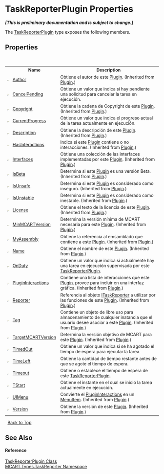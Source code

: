 # TaskReporterPlugin Properties
 _**\[This is preliminary documentation and is subject to change.\]**_

The <a href="2cca1eb3-f49c-080a-88d8-66137c07787e">TaskReporterPlugin</a> type exposes the following members.


## Properties
&nbsp;<table><tr><th></th><th>Name</th><th>Description</th></tr><tr><td>![Public property](media/pubproperty.gif "Public property")</td><td><a href="18248319-dd1d-4bd7-54fc-d82b3505cd98">Author</a></td><td>
Obtiene el autor de este <a href="a9773c1d-7ff5-ea9a-06bc-836b7335120f">Plugin</a>.
 (Inherited from <a href="a9773c1d-7ff5-ea9a-06bc-836b7335120f">Plugin</a>.)</td></tr><tr><td>![Public property](media/pubproperty.gif "Public property")</td><td><a href="b97c361c-d417-04e7-b148-629967237532">CancelPending</a></td><td>
Obtiene un valor que indica si hay pendiente una solicitud para cancelar la tarea en ejecución.</td></tr><tr><td>![Public property](media/pubproperty.gif "Public property")</td><td><a href="d52e8b5c-6660-eb65-c7b3-a83ce8e2e3b4">Copyright</a></td><td>
Obtiene la cadena de Copyright de este <a href="a9773c1d-7ff5-ea9a-06bc-836b7335120f">Plugin</a>.
 (Inherited from <a href="a9773c1d-7ff5-ea9a-06bc-836b7335120f">Plugin</a>.)</td></tr><tr><td>![Public property](media/pubproperty.gif "Public property")</td><td><a href="1cd4d740-e33f-ac48-a82f-e534581edf71">CurrentProgress</a></td><td>
Obtiene un valor que indica el progreso actual de la tarea actualmente en ejecución.</td></tr><tr><td>![Public property](media/pubproperty.gif "Public property")</td><td><a href="e9aa59fe-b3ca-76d5-2059-4fa1721d6c44">Description</a></td><td>
Obtiene la descripción de este <a href="a9773c1d-7ff5-ea9a-06bc-836b7335120f">Plugin</a>.
 (Inherited from <a href="a9773c1d-7ff5-ea9a-06bc-836b7335120f">Plugin</a>.)</td></tr><tr><td>![Public property](media/pubproperty.gif "Public property")</td><td><a href="52b624b8-6ae6-7cf9-8ed1-2c1a453cbd98">HasInteractions</a></td><td>
Indica si este <a href="a9773c1d-7ff5-ea9a-06bc-836b7335120f">Plugin</a> contiene o no interacciones.
 (Inherited from <a href="a9773c1d-7ff5-ea9a-06bc-836b7335120f">Plugin</a>.)</td></tr><tr><td>![Public property](media/pubproperty.gif "Public property")</td><td><a href="7c410d9d-1b14-7996-9cf2-3694cdd805e2">Interfaces</a></td><td>
Obtiene una colección de las interfaces implementadas por este <a href="a9773c1d-7ff5-ea9a-06bc-836b7335120f">Plugin</a>.
 (Inherited from <a href="a9773c1d-7ff5-ea9a-06bc-836b7335120f">Plugin</a>.)</td></tr><tr><td>![Public property](media/pubproperty.gif "Public property")</td><td><a href="d2ca6605-7a5f-af3a-63b6-e16292ea9a29">IsBeta</a></td><td>
Determina si este <a href="a9773c1d-7ff5-ea9a-06bc-836b7335120f">Plugin</a> es una versión Beta.
 (Inherited from <a href="a9773c1d-7ff5-ea9a-06bc-836b7335120f">Plugin</a>.)</td></tr><tr><td>![Public property](media/pubproperty.gif "Public property")</td><td><a href="3487b9d0-cdd9-7887-2aeb-f1c868b28499">IsUnsafe</a></td><td>
Determina si este <a href="a9773c1d-7ff5-ea9a-06bc-836b7335120f">Plugin</a> es considerado como inseguro.
 (Inherited from <a href="a9773c1d-7ff5-ea9a-06bc-836b7335120f">Plugin</a>.)</td></tr><tr><td>![Public property](media/pubproperty.gif "Public property")</td><td><a href="79ab4381-4f2c-38c9-72ed-d87913b966ad">IsUnstable</a></td><td>
Determina si este <a href="a9773c1d-7ff5-ea9a-06bc-836b7335120f">Plugin</a> es considerado como inestable.
 (Inherited from <a href="a9773c1d-7ff5-ea9a-06bc-836b7335120f">Plugin</a>.)</td></tr><tr><td>![Public property](media/pubproperty.gif "Public property")</td><td><a href="0277cda7-719b-2c1a-916f-6ee353054461">License</a></td><td>
Obtiene el texto de la licencia de este <a href="a9773c1d-7ff5-ea9a-06bc-836b7335120f">Plugin</a>.
 (Inherited from <a href="a9773c1d-7ff5-ea9a-06bc-836b7335120f">Plugin</a>.)</td></tr><tr><td>![Public property](media/pubproperty.gif "Public property")</td><td><a href="08561937-69d0-4a3c-4e70-3ca8eac5c9b8">MinMCARTVersion</a></td><td>
Determina la versión mínima de MCART necesaria para este <a href="a9773c1d-7ff5-ea9a-06bc-836b7335120f">Plugin</a>.
 (Inherited from <a href="a9773c1d-7ff5-ea9a-06bc-836b7335120f">Plugin</a>.)</td></tr><tr><td>![Public property](media/pubproperty.gif "Public property")</td><td><a href="7da3cccb-3211-7c61-4b8d-168e00afaa7b">MyAssembly</a></td><td>
Obtiene la referencia al emsamblado que contiene a este <a href="a9773c1d-7ff5-ea9a-06bc-836b7335120f">Plugin</a>.
 (Inherited from <a href="a9773c1d-7ff5-ea9a-06bc-836b7335120f">Plugin</a>.)</td></tr><tr><td>![Public property](media/pubproperty.gif "Public property")</td><td><a href="4a81db5c-65d7-24c2-a0a3-a4acdf8fafa4">Name</a></td><td>
Obtiene el nombre de este <a href="a9773c1d-7ff5-ea9a-06bc-836b7335120f">Plugin</a>.
 (Inherited from <a href="a9773c1d-7ff5-ea9a-06bc-836b7335120f">Plugin</a>.)</td></tr><tr><td>![Public property](media/pubproperty.gif "Public property")</td><td><a href="f05aea43-ca08-7bbf-f981-44a0205a3868">OnDuty</a></td><td>
Obtiene un valor que indica si actualmente hay una tarea en ejecución supervisada por este <a href="2cca1eb3-f49c-080a-88d8-66137c07787e">TaskReporterPlugin</a>.</td></tr><tr><td>![Public property](media/pubproperty.gif "Public property")</td><td><a href="eeb393a6-e7af-5e06-6eae-f1a88056e186">PluginInteractions</a></td><td>
Contiene una lista de interacciones que este <a href="a9773c1d-7ff5-ea9a-06bc-836b7335120f">Plugin</a>. provee para incluir en una interfaz gráfica.
 (Inherited from <a href="a9773c1d-7ff5-ea9a-06bc-836b7335120f">Plugin</a>.)</td></tr><tr><td>![Public property](media/pubproperty.gif "Public property")</td><td><a href="aff4db4f-c168-f552-ed0c-9c44893c51ff">Reporter</a></td><td>
Referencia al objeto <a href="33635590-5f82-4893-14af-1a5de20591b5">ITaskReporter</a> a utilizar por las funciones de este <a href="a9773c1d-7ff5-ea9a-06bc-836b7335120f">Plugin</a>.
 (Inherited from <a href="a9773c1d-7ff5-ea9a-06bc-836b7335120f">Plugin</a>.)</td></tr><tr><td>![Public property](media/pubproperty.gif "Public property")</td><td><a href="35b2a01d-e10b-8fcd-2544-ae6f520ea895">Tag</a></td><td>
Contiene un objeto de libre uso para almacenamiento de cualquier inatancia que el usuario desee asociar a este <a href="a9773c1d-7ff5-ea9a-06bc-836b7335120f">Plugin</a>.
 (Inherited from <a href="a9773c1d-7ff5-ea9a-06bc-836b7335120f">Plugin</a>.)</td></tr><tr><td>![Public property](media/pubproperty.gif "Public property")</td><td><a href="71aa90c8-6931-2664-8e3b-c040fb4e408e">TargetMCARTVersion</a></td><td>
Determina la versión objetivo de MCART para este <a href="a9773c1d-7ff5-ea9a-06bc-836b7335120f">Plugin</a>.
 (Inherited from <a href="a9773c1d-7ff5-ea9a-06bc-836b7335120f">Plugin</a>.)</td></tr><tr><td>![Public property](media/pubproperty.gif "Public property")</td><td><a href="f0c4ac36-ba69-5cb8-6e9d-9a334a99e2f4">TimedOut</a></td><td>
Obtiene un valor que indica si se ha agotado el tiempo de espera para ejecutar la tarea.</td></tr><tr><td>![Public property](media/pubproperty.gif "Public property")</td><td><a href="48788a17-cfdc-754a-5955-36be19057394">TimeLeft</a></td><td>
Obtiene la cantidad de tiempo restante antes de que se agote el tiempo de espera.</td></tr><tr><td>![Public property](media/pubproperty.gif "Public property")</td><td><a href="c31dd740-ceef-6a37-969d-0593539d2739">Timeout</a></td><td>
Obtiene o establece el tiempo de espera de este <a href="2cca1eb3-f49c-080a-88d8-66137c07787e">TaskReporterPlugin</a>.</td></tr><tr><td>![Public property](media/pubproperty.gif "Public property")</td><td><a href="059f54d5-2134-223a-4a30-1487feb788ae">TStart</a></td><td>
Obtiene el instante en el cual se inició la tarea actualmente en ejecución.</td></tr><tr><td>![Public property](media/pubproperty.gif "Public property")</td><td><a href="5217f97b-21f6-abaa-10c5-7707eacf71b3">UIMenu</a></td><td>
Convierte el <a href="7db3f295-b0fd-5b1d-f43f-b3a33977c10b">PluginInteractions</a> en un <a href="http://msdn2.microsoft.com/es-es/library/ms611603" target="_blank">MenuItem</a>.
 (Inherited from <a href="a9773c1d-7ff5-ea9a-06bc-836b7335120f">Plugin</a>.)</td></tr><tr><td>![Public property](media/pubproperty.gif "Public property")</td><td><a href="c1f7e96c-b149-16e3-ee72-20bb9a3464b6">Version</a></td><td>
Obtiene la versión de este <a href="a9773c1d-7ff5-ea9a-06bc-836b7335120f">Plugin</a>.
 (Inherited from <a href="a9773c1d-7ff5-ea9a-06bc-836b7335120f">Plugin</a>.)</td></tr></table>&nbsp;
<a href="#taskreporterplugin-properties">Back to Top</a>

## See Also


#### Reference
<a href="2cca1eb3-f49c-080a-88d8-66137c07787e">TaskReporterPlugin Class</a><br /><a href="256f3901-18cb-eeca-835c-7de778822db3">MCART.Types.TaskReporter Namespace</a><br />